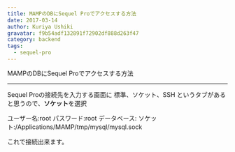 ```yaml
---
title: MAMPのDBにSequel Proでアクセスする方法
date: 2017-03-14
author: Kuriya Ushiki
gravatar: f9b54adf132891f72902df888d263f47
category: backend
tags:
  - sequel-pro
---
```


MAMPのDBにSequel Proでアクセスする方法

---

Sequel Proの接続先を入力する画面に
標準、ソケット、SSH
というタブがあると思うので、**ソケット**を選択

ユーザー名:root
パスワード:root
データベース:
ソケット:/Applications/MAMP/tmp/mysql/mysql.sock

これで接続出来ます。

